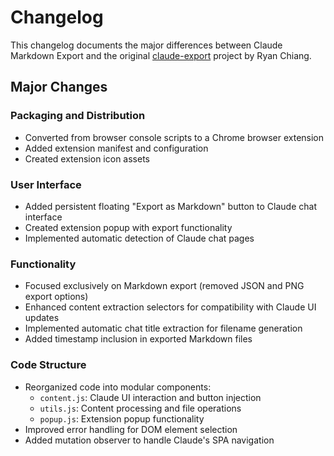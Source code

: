 # Changelog

This changelog documents the major differences between Claude Markdown Export and the original [claude-export](https://github.com/ryanschiang/claude-export) project by Ryan Chiang.

## Major Changes

### Packaging and Distribution
- Converted from browser console scripts to a Chrome browser extension
- Added extension manifest and configuration
- Created extension icon assets

### User Interface
- Added persistent floating "Export as Markdown" button to Claude chat interface
- Created extension popup with export functionality
- Implemented automatic detection of Claude chat pages

### Functionality
- Focused exclusively on Markdown export (removed JSON and PNG export options)
- Enhanced content extraction selectors for compatibility with Claude UI updates
- Implemented automatic chat title extraction for filename generation
- Added timestamp inclusion in exported Markdown files

### Code Structure
- Reorganized code into modular components:
  - `content.js`: Claude UI interaction and button injection
  - `utils.js`: Content processing and file operations
  - `popup.js`: Extension popup functionality
- Improved error handling for DOM element selection
- Added mutation observer to handle Claude's SPA navigation
